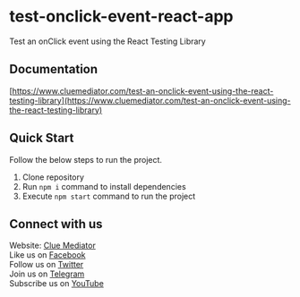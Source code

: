 # test-onclick-event-react-app

Test an onClick event using the React Testing Library

## Documentation

[https://www.cluemediator.com/test-an-onclick-event-using-the-react-testing-library](https://www.cluemediator.com/test-an-onclick-event-using-the-react-testing-library)

## Quick Start

Follow the below steps to run the project.

1. Clone repository
2. Run `npm i` command to install dependencies
3. Execute `npm start` command to run the project

## Connect with us

Website: [Clue Mediator](https://www.cluemediator.com)  
Like us on [Facebook](https://www.facebook.com/thecluemediator)  
Follow us on [Twitter](https://twitter.com/cluemediator)  
Join us on [Telegram](https://t.me/cluemediator)  
Subscribe us on [YouTube](https://www.youtube.com/ClueMediator)